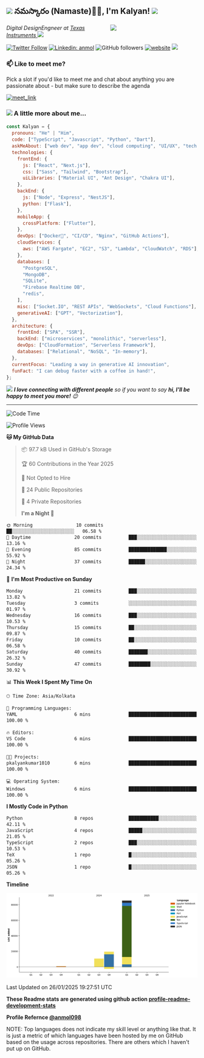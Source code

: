 <h2><img src="https://emojis.slackmojis.com/emojis/images/1531849430/4246/blob-sunglasses.gif?1531849430" width="30"/> నమస్కారం (Namaste)🙏🏻, I'm Kalyan! <img src="https://media.giphy.com/media/12oufCB0MyZ1Go/giphy.gif" width="50"></h2>
<img align='right' src="https://media.giphy.com/media/M9gbBd9nbDrOTu1Mqx/giphy.gif" width="230">
<p><em>Digital DesignEngneer at <a href="https://www.ti.com/">Texas Instruments
</a><img src="https://media.giphy.com/media/WUlplcMpOCEmTGBtBW/giphy.gif" width="30"> 
</em></p>

[![Twitter Follow](https://img.shields.io/twitter/follow/pkalyankumar101?label=Follow)](https://x.com/pkalyankumar101)
[![Linkedin: anmol](https://img.shields.io/badge/-anmol-blue?style=flat-square&logo=Linkedin&logoColor=white&link=https://www.linkedin.com/in/pkalyankumar1010/)](https://www.linkedin.com/in/pkalyankumar1010/)
![GitHub followers](https://img.shields.io/github/followers/anmol098?label=Follow&style=social)
[![website](https://img.shields.io/badge/Website-46a2f1.svg?&style=flat-square&logo=Google-Chrome&logoColor=white&link=https://sumathi.dev/)](https://sumathi.dev/)
![](https://visitor-badge.glitch.me/badge?page_id=anmol098.anmol098)

<!-- ![Waka Readme](https://github.com/anmol098/anmol098/workflows/Waka%20Readme/badge.svg) -->

### 📫 Like to meet me?

Pick a slot if you'd like to meet me and chat about anything you are passionate about - but make sure to describe the agenda

<a href="https://calendly.com/pkalyankumar1010/30min" target="_blank"><img width="498" alt="meet_link" src="https://user-images.githubusercontent.com/15426564/144297439-f530f383-e73e-41e0-9914-a9b7d3f432e5.png"></a>

<!-- 👇 Hit in your console or terminal to connect with me.

```bash
npx kalyan
```

**👆 This command line tool can be found at [npx kalyan](https://github.com/pkalyankumar1010/npx_card)** -->

### <img src="https://media.giphy.com/media/VgCDAzcKvsR6OM0uWg/giphy.gif" width="50"> A little more about me...

```javascript
const Kalyan = {
  pronouns: "He" | "Him",
  code: ["TypeScript", "Javascript", "Python", "Dart"],
  askMeAbout: ["web dev", "app dev", "cloud computing", "UI/UX", "tech trends"],
  technologies: {
    frontEnd: {
      js: ["React", "Next.js"],
      css: ["Sass", "Tailwind", "Bootstrap"],
      uiLibraries: ["Material UI", "Ant Design", "Chakra UI"],
    },
    backEnd: {
      js: ["Node", "Express", "NestJS"],
      python: ["Flask"],
    },
    mobileApp: {
      crossPlatform: ["Flutter"],
    },
    devOps: ["Docker🐳", "CI/CD", "Nginx", "GitHub Actions"],
    cloudServices: {
      aws: ["AWS Fargate", "EC2", "S3", "Lambda", "CloudWatch", "RDS"],
    },
    databases: [
      "PostgreSQL",
      "MongoDB",
      "SQLite",
      "Firebase Realtime DB",
      "redis",
    ],
    misc: ["Socket.IO", "REST APIs", "WebSockets", "Cloud Functions"],
    generativeAI: ["GPT", "Vectorization"],
  },
  architecture: {
    frontEnd: ["SPA", "SSR"],
    backEnd: ["microservices", "monolithic", "serverless"],
    devOps: ["CloudFormation", "Serverless Framework"],
    databases: ["Relational", "NoSQL", "In-memory"],
  },
  currentFocus: "Leading a way in generative AI innovation",
  funFact: "I can debug faster with a coffee in hand!",
};
```

<img src="https://media.giphy.com/media/LnQjpWaON8nhr21vNW/giphy.gif" width="60"> <em><b>I love connecting with different people</b> so if you want to say <b>hi, I'll be happy to meet you more!</b> 😊</em>

---

<!--START_SECTION:waka-->

![Code Time](http://img.shields.io/badge/Code%20Time-1%20hr%201%20min-blue)

![Profile Views](http://img.shields.io/badge/Profile%20Views-3-blue)

**🐱 My GitHub Data**

> 📦 97.7 kB Used in GitHub's Storage
>
> 🏆 60 Contributions in the Year 2025
>
> 🚫 Not Opted to Hire
>
> 📜 24 Public Repositories
>
> 🔑 4 Private Repositories
>
> **I'm a Night 🦉**

```text
🌞 Morning                10 commits          ██░░░░░░░░░░░░░░░░░░░░░░░   06.58 %
🌆 Daytime                20 commits          ███░░░░░░░░░░░░░░░░░░░░░░   13.16 %
🌃 Evening                85 commits          ██████████████░░░░░░░░░░░   55.92 %
🌙 Night                  37 commits          ██████░░░░░░░░░░░░░░░░░░░   24.34 %
```

📅 **I'm Most Productive on Sunday**

```text
Monday                   21 commits          ███░░░░░░░░░░░░░░░░░░░░░░   13.82 %
Tuesday                  3 commits           ░░░░░░░░░░░░░░░░░░░░░░░░░   01.97 %
Wednesday                16 commits          ███░░░░░░░░░░░░░░░░░░░░░░   10.53 %
Thursday                 15 commits          ██░░░░░░░░░░░░░░░░░░░░░░░   09.87 %
Friday                   10 commits          ██░░░░░░░░░░░░░░░░░░░░░░░   06.58 %
Saturday                 40 commits          ███████░░░░░░░░░░░░░░░░░░   26.32 %
Sunday                   47 commits          ████████░░░░░░░░░░░░░░░░░   30.92 %
```

📊 **This Week I Spent My Time On**

```text
🕑︎ Time Zone: Asia/Kolkata

💬 Programming Languages:
YAML                     6 mins              █████████████████████████   100.00 %

🔥 Editors:
VS Code                  6 mins              █████████████████████████   100.00 %

🐱‍💻 Projects:
pkalyankumar1010         6 mins              █████████████████████████   100.00 %

💻 Operating System:
Windows                  6 mins              █████████████████████████   100.00 %
```

**I Mostly Code in Python**

```text
Python                   8 repos             ███████████░░░░░░░░░░░░░░   42.11 %
JavaScript               4 repos             █████░░░░░░░░░░░░░░░░░░░░   21.05 %
TypeScript               2 repos             ███░░░░░░░░░░░░░░░░░░░░░░   10.53 %
TeX                      1 repo              █░░░░░░░░░░░░░░░░░░░░░░░░   05.26 %
JSON                     1 repo              █░░░░░░░░░░░░░░░░░░░░░░░░   05.26 %
```

**Timeline**

![Lines of Code chart](https://raw.githubusercontent.com/pkalyankumar1010/pkalyankumar1010/main/assets/bar_graph.png)

Last Updated on 26/01/2025 19:27:51 UTC

<!--END_SECTION:waka-->

**These Readme stats are generated using github action [profile-readme-development-stats](https://github.com/marketplace/actions/profile-readme-development-stats)**

**Profile Refernce [@anmol098](https://github.com/anmol098/)**

NOTE: Top languages does not indicate my skill level or anything like that. It is just a metric of which languages have been hosted by me on GitHub based on the usage across repositories. There are others which I haven't put up on GitHub.

